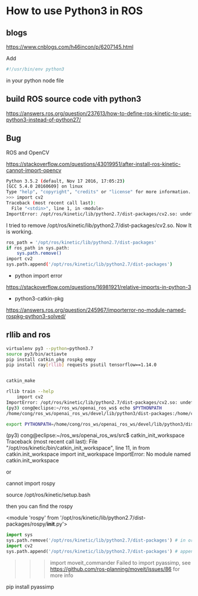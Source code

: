 # How to use Python3 in ROS

## blogs

https://www.cnblogs.com/h46incon/p/6207145.html

Add 
```bash
#!/usr/bin/env python3
```
in your python node file


## build ROS source code vith python3

https://answers.ros.org/question/237613/how-to-define-ros-kinetic-to-use-python3-instead-of-python27/

## Bug 

ROS and OpenCV

https://stackoverflow.com/questions/43019951/after-install-ros-kinetic-cannot-import-opencv

```bash
Python 3.5.2 (default, Nov 17 2016, 17:05:23) 
[GCC 5.4.0 20160609] on linux
Type "help", "copyright", "credits" or "license" for more information.
>>> import cv2
Traceback (most recent call last):
  File "<stdin>", line 1, in <module>
ImportError: /opt/ros/kinetic/lib/python2.7/dist-packages/cv2.so: undefined symbol: PyCObject_Type
```

I tried to remove /opt/ros/kinetic/lib/python2.7/dist-packages/cv2.so. Now It is working.

```bash
ros_path = '/opt/ros/kinetic/lib/python2.7/dist-packages'
if ros_path in sys.path:
    sys.path.remove()
import cv2
sys.path.append('/opt/ros/kinetic/lib/python2.7/dist-packages')
```

- python import error

https://stackoverflow.com/questions/16981921/relative-imports-in-python-3

- python3-catkin-pkg

https://answers.ros.org/question/245967/importerror-no-module-named-rospkg-python3-solved/

## rllib and ros

```bash
virtualenv py3 --python=python3.7
source py3/bin/actiavte
pip install catkin_pkg rospkg empy 
pip install ray[rllib] requests psutil tensorflow==1.14.0 


catkin_make

rllib train --help
    import cv2
ImportError: /opt/ros/kinetic/lib/python2.7/dist-packages/cv2.so: undefined symbol: PyCObject_Type
(py3) cong@eclipse:~/ros_ws/openai_ros_ws$ echo $PYTHONPATH
/home/cong/ros_ws/openai_ros_ws/devel/lib/python3/dist-packages:/home/cong/ros_ws/dual_ws/devel/lib/python2.7/dist-packages:/opt/ros/kinetic/lib/python2.7/dist-packages

export PYTHONPATH=/home/cong/ros_ws/openai_ros_ws/devel/lib/python3/dist-packages:/home/cong/ros_ws/dual_ws/devel/lib/python2.7/dist-packages
```

(py3) cong@eclipse:~/ros_ws/openai_ros_ws/src$ catkin_init_workspace 
Traceback (most recent call last):
  File "/opt/ros/kinetic/bin/catkin_init_workspace", line 11, in <module>
    from catkin.init_workspace import init_workspace
ImportError: No module named catkin.init_workspace

or 

cannot import rospy

source /opt/ros/kinetic/setup.bash

then you can find the rospy

<module 'rospy' from '/opt/ros/kinetic/lib/python2.7/dist-packages/rospy/__init__.py'>

```python
import sys
sys.path.remove('/opt/ros/kinetic/lib/python2.7/dist-packages') # in order to import cv2 under python3
import cv2
sys.path.append('/opt/ros/kinetic/lib/python2.7/dist-packages') # append back in order to import rospy
```

>>> import moveit_commander
Failed to import pyassimp, see https://github.com/ros-planning/moveit/issues/86 for more info

pip install pyassimp

